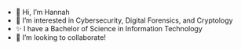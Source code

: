 - 👋 Hi, I’m Hannah
- 👀 I’m interested in Cybersecurity, Digital Forensics, and Cryptology 
- ✨ I have a Bachelor of Science in Information Technology
- 💞️ I’m looking to collaborate!


<!---
cheebeex/cheebeex is a ✨ special ✨ repository because its `README.md` (this file) appears on your GitHub profile.
You can click the Preview link to take a look at your changes.
--->
